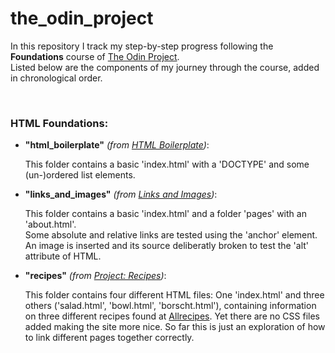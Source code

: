 # the_odin_project

<p>In this repository I track my step-by-step progress following the <strong>Foundations</strong> course of <a href="www.theodinproject.com">The Odin Project</a>.<br> 
Listed below are the components of my journey through the course, added in chronological order.</p><br> 

### HTML Foundations:
<ul>
<li><strong>"html_boilerplate"</strong> <em>(from <a href="https://www.theodinproject.com/lessons/foundations-html-boilerplate">HTML Boilerplate</a>)</em>:
<p>This folder contains a basic 'index.html' with a 'DOCTYPE' and some (un-)ordered list elements.</p></li>

<li><strong>"links_and_images"</strong> <em>(from <a href="https://www.theodinproject.com/lessons/foundations-links-and-images">Links and Images</a>)</em>:
<p>This folder contains a basic 'index.html' and a folder 'pages' with an 'about.html'.<br>
Some absolute and relative links are tested using the 'anchor' element. An image is inserted and its source deliberatly broken to test the 'alt' attribute of HTML.</p></li>

<li><strong>"recipes"</strong> <em>(from <a href="https://www.theodinproject.com/lessons/foundations-recipes">Project: Recipes</a>)</em>:
<p>This folder contains four different HTML files: One 'index.html' and three others ('salad.html', 'bowl.html', 'borscht.html'), containing information on three different recipes found at <a href="https://www.allrecipes.com/">Allrecipes</a>. Yet there are no CSS files added making the site more nice. So far this is just an exploration of how to link different pages together correctly.</p></li>